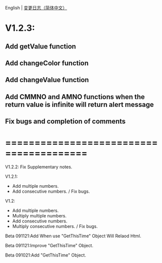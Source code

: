 English | [变更日志（简体中文）](./ChangeLogs_CN.md)

# V1.2.3:
## Add getValue function
## Add changeColor function
## Add changeValue function
## Add CMMNO and AMNO functions when the return value is infinite will return alert message
## Fix bugs and completion of comments
# ======================================== 

V1.2.2:
Fix Supplementary notes.

 V1.2.1:
- Add multiple numbers.
- Add consecutive numbers.
/ Fix bugs.

V1.2:
+ Add multiple numbers.
+ Multiply multiple numbers.
+ Add consecutive numbers.
+ Multiply consecutive numbers.
/ Fix bugs.

Beta 091121:Add When use "GetThisTime" Object Will Relaod Html.

Beta 091121:Improve "GetThisTime" Object.

Beta 091021:Add "GetThisTime" Object.







